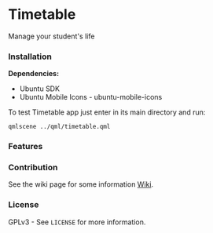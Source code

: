 # Timetable #

Manage your student's life

### Installation ###

**Dependencies:**

 * Ubuntu SDK
 * Ubuntu Mobile Icons - ubuntu-mobile-icons

To test Timetable app just enter in its main directory and run: 

    qmlscene ../qml/timetable.qml

### Features

### Contribution ###

See the wiki page for some information [Wiki](https://github.com/Mefrio/Timetable/wiki).

### License ###

GPLv3 - See `LICENSE` for more information.